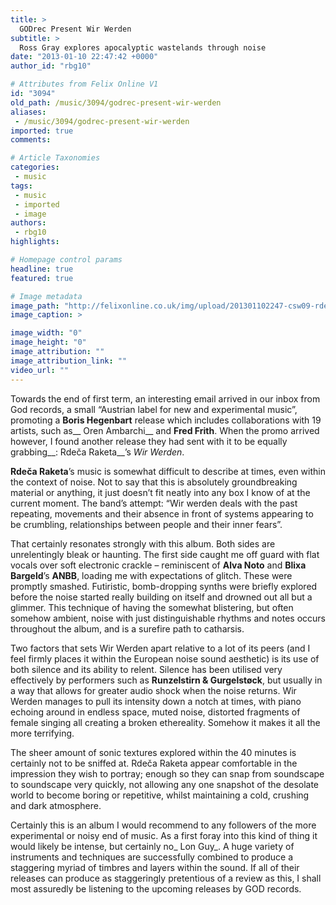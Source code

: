 ```yaml
---
title: >
  GODrec Present Wir Werden
subtitle: >
  Ross Gray explores apocalyptic wastelands through noise
date: "2013-01-10 22:47:42 +0000"
author_id: "rbg10"

# Attributes from Felix Online V1
id: "3094"
old_path: /music/3094/godrec-present-wir-werden
aliases:
 - /music/3094/godrec-present-wir-werden
imported: true
comments:

# Article Taxonomies
categories:
 - music
tags:
 - music
 - imported
 - image
authors:
 - rbg10
highlights:

# Homepage control params
headline: true
featured: true

# Image metadata
image_path: "http://felixonline.co.uk/img/upload/201301102247-csw09-rdecaraketa_ww_bw1_zoefotog.jpg"
image_caption: >

image_width: "0"
image_height: "0"
image_attribution: ""
image_attribution_link: ""
video_url: ""
---
```


Towards the end of first term, an interesting email arrived in our inbox from God records, a small “Austrian label for new and experimental music”, promoting a __Boris Hegenbart__ release which includes collaborations with 19 artists, such as__ Oren Ambarchi__ and __Fred Frith__. When the promo arrived however, I found another release they had sent with it to be equally grabbing__: Rdeča Raketa__’s _Wir Werden_.

__Rdeča Raketa__’s music is somewhat difficult to describe at times, even within the context of noise. Not to say that this is absolutely groundbreaking material or anything, it just doesn’t fit neatly into any box I know of at the current moment. The band’s attempt: “Wir werden deals with the past repeating, movements and their absence in front of systems appearing to be crumbling, relationships between people and their inner fears”.

That certainly resonates strongly with this album. Both sides are unrelentingly bleak or haunting. The first side caught me off guard with flat vocals over soft electronic crackle – reminiscent of __Alva Noto__ and __Blixa Bargeld__’s __ANBB__, loading me with expectations of glitch. These were promptly smashed. Futiristic, bomb-dropping synths were briefly explored before the noise started really building on itself and drowned out all but a glimmer. This technique of having the somewhat blistering, but often somehow ambient, noise with just distinguishable rhythms and notes occurs throughout the album, and is a surefire path to catharsis.

Two factors that sets Wir Werden apart relative to a lot of its peers (and I feel firmly places it within the European noise sound aesthetic) is its use of both silence and its ability to relent. Silence has been utilised very effectively by performers such as __Runzelstirn & Gurgelstøck__, but usually in a way that allows for greater audio shock when the noise returns. Wir Werden manages to pull its intensity down a notch at times, with piano echoing around in endless space, muted noise, distorted fragments of female singing all creating a broken ethereality. Somehow it makes it all the more terrifying.

The sheer amount of sonic textures explored within the 40 minutes is certainly not to be sniffed at. Rdeča Raketa appear comfortable in the impression they wish to portray; enough so they can snap from soundscape to soundscape very quickly, not allowing any one snapshot of the desolate world to become boring or repetitive, whilst maintaining a cold, crushing and dark atmosphere.

Certainly this is an album I would recommend to any followers of the more experimental or noisy end of music. As a first foray into this kind of thing it would likely be intense, but certainly no_ Lon Guy_. A huge variety of instruments and techniques are successfully combined to produce a staggering myriad of timbres and layers within the sound. If all of their releases can produce as staggeringly pretentious of a review as this, I shall most assuredly be listening to the upcoming releases by GOD records.
